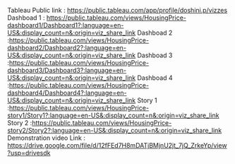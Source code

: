 Tableau Public link : https://public.tableau.com/app/profile/doshini.p/vizzes
Dashboad 1 : https://public.tableau.com/views/HousingPrice-dashboard1/Dashboard1?:language=en-US&:display_count=n&:origin=viz_share_link
Dashboad 2 :https://public.tableau.com/views/HousingPrice-dashboard2/Dashboard2?:language=en-US&:display_count=n&:origin=viz_share_link
Dashboad 3 :https://public.tableau.com/views/HousingPrice-dashboard3/Dashboard3?:language=en-US&:display_count=n&:origin=viz_share_link
Dashboad 4 :https://public.tableau.com/views/HousingPrice-dashboard4/Dashboard4?:language=en-US&:display_count=n&:origin=viz_share_link
Story 1 :https://public.tableau.com/views/HousingPrice-story1/Story1?:language=en-US&:display_count=n&:origin=viz_share_link
Story 2 :https://public.tableau.com/views/HousingPrice-story2/Story2?:language=en-US&:display_count=n&:origin=viz_share_link
Demonstration video Link : https://drive.google.com/file/d/12fFEd7H8mDATjBMjnU2jt_7jQ_ZrkeYp/view?usp=drivesdk
